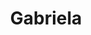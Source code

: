 ---
pid: LLP20
title: Gabriela
location_transcription: 
zipcode: 
outside_phl: 
neighborhood: 
age: 
age_range: 
instagram: 
image_file_name: LLP_20.jpg
proposal_transcription: Gabriela's drawing of a horse
topic: Animals,Unknown
topic_summary: 0, 0
type: Sculpture Statue,Other No Form
keywords_other: 
credit: 
image_labels: 
twitter: 
facebook: 
permalink: "/monuments/llp20/"
layout: item-page
---